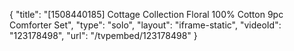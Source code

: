 {
    "title": "[1508440185] Cottage Collection Floral 100% Cotton 9pc Comforter Set",
    "type": "solo",
    "layout": "iframe-static",
    "videoId": "123178498",
    "url": "\/tvpembed\/123178498"
}